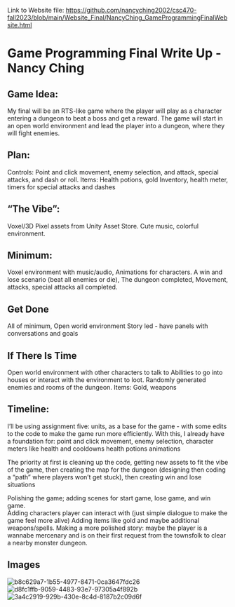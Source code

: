 Link to Website file: https://github.com/nancyching2002/csc470-fall2023/blob/main/Website_Final/NancyChing_GameProgrammingFinalWebsite.html

# Game Programming Final Write Up - Nancy Ching

## Game Idea:
My final will be an RTS-like game where the player will play as a character entering a dungeon to beat a boss and get a reward. The game will start in an open world environment and lead the player into a dungeon, where they will fight enemies.

## Plan:
Controls: Point and click movement, enemy selection, and attack, special attacks, and dash or roll.
Items: Health potions, gold
Inventory, health meter, timers for special attacks and dashes

## “The Vibe”:
Voxel/3D Pixel assets from Unity Asset Store.
Cute music, colorful environment.

## Minimum:
Voxel environment with music/audio,
Animations for characters.
A win and lose scenario (beat all enemies or die),
The dungeon completed,
Movement, attacks, special attacks all completed.

## Get Done
All of minimum,
Open world environment
Story led - have panels with conversations and goals

## If There Is Time
Open world environment with other characters to talk to
Abilities to go into houses or interact with the environment to loot.
Randomly generated enemies and rooms of the dungeon.
Items: Gold, weapons

## Timeline:
I’ll be using assignment five: units, as a base for the game - with some edits to the code to make the game run more efficiently. With this, I already have a foundation for: 
point and click movement, 
enemy selection, 
character meters like health and cooldowns
health potions
animations


The priority at first is cleaning up the code, getting new assets to fit the vibe of the game, then creating the map for the dungeon (designing then coding a “path” where players won’t get stuck), then creating win and lose situations

Polishing the game; adding scenes for start game, lose game, and win game.      
Adding characters player can interact with (just simple dialogue to make the game feel more alive)
Adding items like gold and maybe additional weapons/spells.
Making a more polished story: maybe the player is a wannabe mercenary and is on their first request from the townsfolk to clear a nearby monster dungeon.

## Images

![b8c629a7-1b55-4977-8471-0ca3647fdc26](https://github.com/nancyching2002/csc470-fall2023/assets/106937449/fe781d46-8480-48ab-942b-ef980fd759c0)
![d8fc1ffb-9059-4483-93e7-97305a4f892b](https://github.com/nancyching2002/csc470-fall2023/assets/106937449/676d8093-1f4f-40ae-b15f-0f334a60c92a)
![3a4c2919-929b-430e-8c4d-8187b2c09d6f](https://github.com/nancyching2002/csc470-fall2023/assets/106937449/44e67700-6939-4f8c-a76e-5a5f98221dd7)


